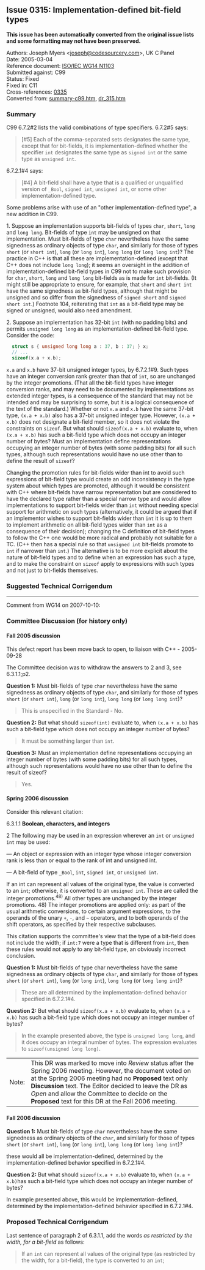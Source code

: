 ## Issue 0315: Implementation-defined bit-field types

**This issue has been automatically converted from the original issue lists and some formatting may not have been preserved.**

Authors: Joseph Myers \<joseph@codesourcery.com\>, UK C Panel  
Date: 2005-03-04  
Reference document: [ISO/IEC WG14 N1103](https://www.open-std.org/jtc1/sc22/wg14/www/docs/n1103.htm)  
Submitted against: C99  
Status: Fixed  
Fixed in: C11  
Cross-references: [0335](issue0335.md)  
Converted from: [summary-c99.htm](https://www.open-std.org/jtc1/sc22/wg14/www/docs/summary-c99.htm), [dr_315.htm](https://www.open-std.org/jtc1/sc22/wg14/www/docs/dr_315.htm)

### Summary

C99 6.7.2#2 lists the valid combinations of type specifiers. 6.7.2#5 says:

> \[#5] Each of the comma-separated sets designates the same type, except that for
> bit-fields, it is implementation-defined whether the specifier `int` designates
> the same type as `signed int` or the same type as `unsigned int`.

6.7.2.1#4 says:

> \[#4] A bit-field shall have a type that is a qualified or unqualified version
> of `_Bool`, `signed int`, `unsigned int`, or some other implementation-defined
> type.

Some problems arise with use of an "other implementation-defined type", a new
addition in C99.

1\. Suppose an implementation supports bit-fields of types `char`, `short`,
`long` and `long long`. Bit-fields of type `int` may be unsigned on that
implementation. Must bit-fields of type `char` nevertheless have the same
signedness as ordinary objects of type `char`, and similarly for those of types
`short` (or `short int`), `long` (or `long int`), `long long` (or `long long
int`)? The practice in C\+\+ is that all these are implementation-defined
(except that C\+\+ does not include `long long`); it seems an oversight in the
addition of implementation-defined bit-field types in C99 not to make such
provision for `char`, `short`, `long` and `long long` bit-fields as is made for
`int` bit-fields. (It might still be appropriate to ensure, for example, that
`short` and `short int` have the same signedness as bit-field types, although
that might be unsigned and so differ from the signedness of `signed short` and
`signed short int`.) Footnote 104, reiterating that `int` as a bit-field type
may be signed or unsigned, would also need amendment.

2\. Suppose an implementation has 32-bit `int` (with no padding bits) and
permits `unsigned long long` as an implementation-defined bit-field type.
Consider the code:

```c
  struct s { unsigned long long a : 37, b : 37; } x;
  // ...
  sizeof(x.a + x.b);
```

`x.a` and `x.b` have 37-bit unsigned integer types, by 6.7.2.1#9. Such types
have an integer conversion rank greater than that of `int`, so are unchanged by
the integer promotions. (That all the bit-field types have integer conversion
ranks, and may need to be documented by implementations as extended integer
types, is a consequence of the standard that may not be intended and may be
surprising to some, but it is a logical consequence of the text of the
standard.) Whether or not `x.a` and `x.b` have the same 37-bit type, `(x.a +
x.b)` also has a 37-bit unsigned integer type. However, `(x.a + x.b)` does not
designate a bit-field member, so it does not violate the constraints on
`sizeof`. But what should `sizeof(x.a + x.b)` evaluate to, when `(x.a + x.b)`
has such a bit-field type which does not occupy an integer number of bytes? Must
an implementation define representations occupying an integer number of bytes
(with some padding bits) for all such types, although such representations would
have no use other than to define the result of `sizeof`?

Changing the promotion rules for bit-fields wider than int to avoid such
expressions of bit-field type would create an odd inconsistency in the type
system about which types are promoted, although it would be consistent with
C\+\+ where bit-fields have narrow representation but are considered to have the
declared type rather than a special narrow type and would allow implementations
to support bit-fields wider than `int` without needing special support for
arithmetic on such types (alternatively, it could be argued that if an
implementor wishes to support bit-fields wider than `int` it is up to them to
implement arithmetic on all bit-field types wider than `int` as a consequence of
their decision); changing the C definition of bit-field types to follow the
C\+\+ one would be more radical and probably not suitable for a TC. (C\+\+ then
has a special rule so that `unsigned int` bit-fields promote to `int` if
narrower than `int`.) The alternative is to be more explicit about the nature of
bit-field types and to define when an expression has such a type, and to make
the constraint on `sizeof` apply to expressions with such types and not just to
bit-fields themselves.

### Suggested Technical Corrigendum

---

Comment from WG14 on 2007-10-10:

### Committee Discussion (for history only)

#### Fall 2005 discussion

This defect report has been move back to open, to liaison with C\+\+ \-
2005-09-28

The Committee decision was to withdraw the answers to 2 and 3, see 6.3.1.1;p2.

**Question 1:** Must bit-fields of type `char` nevertheless have the same
signedness as ordinary objects of type `char`, and similarly for those of types
`short` (or `short int`), `long` (or `long int`), `long long` (or `long long
int`)?

> This is unspecified in the Standard \- No.

**Question 2:** But what should `sizeof(int)` evaluate to, when `(x.a + x.b)`
has such a bit-field type which does not occupy an integer number of bytes?

> It must be something larger than `int`.

**Question 3:** Must an implementation define representations occupying an
integer number of bytes (with some padding bits) for all such types, although
such representations would have no use other than to define the result of
sizeof?

> Yes.

#### Spring 2006 discussion

Consider this relevant citation:

6.3.1.1 **Boolean, characters, and integers**

2 The following may be used in an expression wherever an `int` or `unsigned int`
may be used:

— An object or expression with an integer type whose integer conversion rank is
less than or equal to the rank of int and unsigned int.

— A bit-field of type `_Bool`, `int`, `signed int`, or `unsigned int`.

If an int can represent all values of the original type, the value is converted
to an `int`; otherwise, it is converted to an `unsigned int`. These are called
the integer promotions.<sup>48\)</sup> All other types are unchanged by the
integer promotions. 48\) The integer promotions are applied only: as part of the
usual arithmetic conversions, to certain argument expressions, to the operands
of the unary `+`, `-`, and `~` operators, and to both operands of the shift
operators, as specified by their respective subclauses.

This citation supports the committee's view that the type of a bit-field does
not include the width; if `int:7` were a type that is different from `int`, then
these rules would not apply to any bit-field type, an obviously incorrect
conclusion.

**Question 1:** Must bit-fields of type char nevertheless have the same
signedness as ordinary objects of type `char`, and similarly for those of types
`short` (or `short int`), `long` (or `long int`), `long long` (or `long long
int`)?

> These are all determined by the implementation-defined behavior specified in
> 6.7.2.1#4.

**Question 2:** But what should `sizeof(x.a + x.b)` evaluate to, when `(x.a +
x.b)` has such a bit-field type which does not occupy an integer number of
bytes?

> In the example presented above, the type is `unsigned long long`, and it does
> occupy an integral number of bytes. The expression evaluates to `sizeof(unsigned
> long long)`.

|  |  |
| --- | --- |
| Note: | This DR was marked to move into *Review* status after the Spring 2006 meeting. However, the document voted on at the Spring 2006 meeting had no **Proposed** text only **Discussion** text. The Editor decided to leave the DR as *Open* and allow the Committee to decide on the **Proposed** text for this DR at the Fall 2006 meeting. |

#### Fall 2006 discussion

**Question 1:** Must bit-fields of type `char` nevertheless have the same
signedness as ordinary objects of the `char`, and similarly for those of types
`short` (or `short int`), `long` (or `long int`), `long long` (or `long long
int`)?

these would all be implementation-defined, determined by the
implementation-defined behavior specified in 6.7.2.1#4.

**Question 2:** But what should `sizeof(x.a + x.b)` evaluate to, when `(x.a +
x.b)`has such a bit-field type which does not occupy an integer number of bytes?

In example presented above, this would be implementation-defined, determined by
the implementation-defined behavior specified in 6.7.2.1#4.

### Proposed Technical Corrigendum

Last sentence of paragraph 2 of 6.3.1.1, add the words *as restricted by the
width, for a bit-field* as follows:

> If an `int` can represent all values of the original type (as restricted by the
> width, for a bit-field), the type is converted to an `int`;

